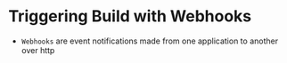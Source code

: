 # Triggering Build with Webhooks

- `Webhooks` are event notifications made from one application to another over http

#